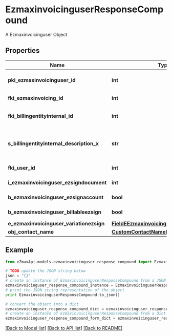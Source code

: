 # EzmaxinvoicinguserResponseCompound

A Ezmaxinvoicinguser Object

## Properties
Name | Type | Description | Notes
------------ | ------------- | ------------- | -------------
**pki_ezmaxinvoicinguser_id** | **int** | The unique ID of the Ezmaxinvoicinguser | [optional] 
**fki_ezmaxinvoicing_id** | **int** | The unique ID of the Ezmaxinvoicing | [optional] 
**fki_billingentityinternal_id** | **int** | The unique ID of the Billingentityinternal. | 
**s_billingentityinternal_description_x** | **str** | The description of the Billingentityinternal in the language of the requester | 
**fki_user_id** | **int** | The unique ID of the User | 
**i_ezmaxinvoicinguser_ezsigndocument** | **int** | The number of ezsign documents | 
**b_ezmaxinvoicinguser_ezsignaccount** | **bool** | Whether there is an eZsign account | 
**b_ezmaxinvoicinguser_billableezsign** | **bool** | Whether it is billable for eZsign | 
**e_ezmaxinvoicinguser_variationezsign** | [**FieldEEzmaxinvoicinguserVariationezsign**](FieldEEzmaxinvoicinguserVariationezsign.md) |  | 
**obj_contact_name** | [**CustomContactNameResponse**](CustomContactNameResponse.md) |  | 

## Example

```python
from eZmaxApi.models.ezmaxinvoicinguser_response_compound import EzmaxinvoicinguserResponseCompound

# TODO update the JSON string below
json = "{}"
# create an instance of EzmaxinvoicinguserResponseCompound from a JSON string
ezmaxinvoicinguser_response_compound_instance = EzmaxinvoicinguserResponseCompound.from_json(json)
# print the JSON string representation of the object
print EzmaxinvoicinguserResponseCompound.to_json()

# convert the object into a dict
ezmaxinvoicinguser_response_compound_dict = ezmaxinvoicinguser_response_compound_instance.to_dict()
# create an instance of EzmaxinvoicinguserResponseCompound from a dict
ezmaxinvoicinguser_response_compound_form_dict = ezmaxinvoicinguser_response_compound.from_dict(ezmaxinvoicinguser_response_compound_dict)
```
[[Back to Model list]](../README.md#documentation-for-models) [[Back to API list]](../README.md#documentation-for-api-endpoints) [[Back to README]](../README.md)


